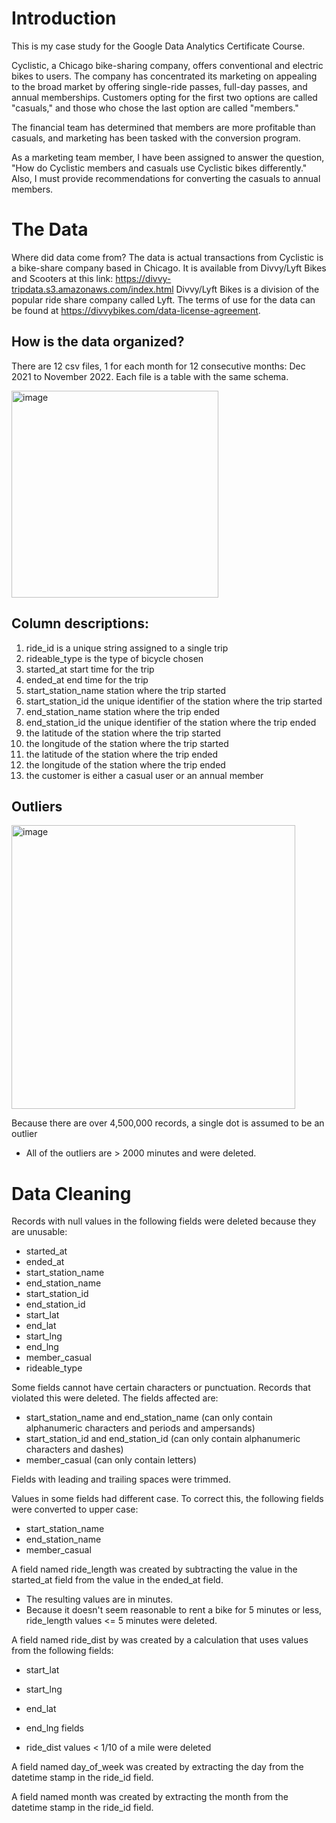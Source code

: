 # Introduction
This is my case study for the Google Data Analytics Certificate Course.

Cyclistic, a Chicago bike-sharing company, offers conventional and electric bikes to users. The company has concentrated its marketing on appealing to the broad market by offering single-ride passes, full-day passes, and annual memberships. Customers opting for the first two options are called "casuals," and those who chose the last option are called "members."

The financial team has determined that members are more profitable than casuals, and marketing has been tasked with the conversion program.

As a marketing team member, I have been assigned to answer the question, "How do Cyclistic members and casuals use Cyclistic bikes differently." Also, I must provide recommendations for converting the casuals to annual members.


# The Data
Where did data come from? The data is actual transactions from Cyclistic is a bike-share company based in Chicago. It is available from Divvy/Lyft Bikes and Scooters at this link: https://divvy-tripdata.s3.amazonaws.com/index.html Divvy/Lyft Bikes is a division of the popular ride share company called Lyft. The terms of use for the data can be found at https://divvybikes.com/data-license-agreement.

## How is the data organized?
There are 12 csv files, 1 for each month for 12 consecutive months: Dec 2021 to November 2022. Each file is a table with the same schema.

<img width="331" alt="image" src="https://github.com/Peter-Thibodeau/Google-case-study/assets/158618486/dc6c4e23-8e70-4846-8f5e-696e3a7b3413">

## Column descriptions:
1.	ride_id is a unique string assigned to a single trip
2.	rideable_type is the type of bicycle chosen
3.	started_at start time for the trip
4.	ended_at end time for the trip
5.	start_station_name station where the trip started
6.	start_station_id the unique identifier of the station where the trip started
7.	end_station_name station where the trip ended
8.	end_station_id the unique identifier of the station where the trip ended
9.	the latitude of the station where the trip started
10.	the longitude of the station where the trip started
11.	the latitude of the station where the trip ended
12.	the longitude of the station where the trip ended
13.	the customer is either a casual user or an annual member

## Outliers
<img width="454" alt="image" src="https://github.com/Peter-Thibodeau/Google-case-study/assets/158618486/e0c55bab-cf60-4026-982f-c91392f89d0c">

Because there are over 4,500,000 records, a single dot is assumed to be an outlier  
- All of the outliers are > 2000 minutes and were deleted.



# Data Cleaning
Records with null values in the following fields were deleted because they are unusable:
- started_at
- ended_at  
- start_station_name
- end_station_name  
- start_station_id
- end_station_id  
- start_lat
- end_lat  
- start_lng
- end_lng  
- member_casual  
- rideable_type
  
Some fields cannot have certain characters or punctuation. Records that violated this were deleted. The fields affected are:  
- start_station_name and end_station_name (can only contain alphanumeric characters and periods and ampersands)  
- start_station_id and end_station_id (can only contain alphanumeric characters and dashes)  
- member_casual (can only contain letters)  

Fields with leading and trailing spaces were trimmed.  

Values in some fields had different case. To correct this, the following fields were converted to upper case:  
- start_station_name  
- end_station_name  
- member_casual
  
A field named ride_length was created by subtracting the value in the started_at field from the value in the ended_at field.  
- The resulting values are in minutes.  
- Because it doesn't seem reasonable to rent a bike for 5 minutes or less, ride_length values <= 5 minutes were deleted. 

A field named ride_dist by was created by a calculation that uses values from the following fields:  
- start_lat
- start_lng  
- end_lat
- end_lng fields  

- ride_dist values < 1/10 of a mile were deleted
  
A field named day_of_week was created by extracting the day from the datetime stamp in the ride_id field.  

A field named month was created by extracting the month from the datetime stamp in the ride_id field. 
